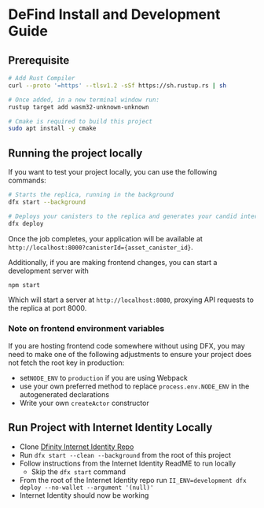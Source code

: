 # DeFind Install and Development Guide

## Prerequisite
```bash
# Add Rust Compiler
curl --proto '=https' --tlsv1.2 -sSf https://sh.rustup.rs | sh

# Once added, in a new terminal window run:
rustup target add wasm32-unknown-unknown
```

```bash
# Cmake is required to build this project
sudo apt install -y cmake
```

## Running the project locally

If you want to test your project locally, you can use the following commands:

```bash
# Starts the replica, running in the background
dfx start --background

# Deploys your canisters to the replica and generates your candid interface
dfx deploy
```

Once the job completes, your application will be available at `http://localhost:8000?canisterId={asset_canister_id}`.

Additionally, if you are making frontend changes, you can start a development server with

```bash
npm start
```

Which will start a server at `http://localhost:8080`, proxying API requests to the replica at port 8000.

### Note on frontend environment variables

If you are hosting frontend code somewhere without using DFX, you may need to make one of the following adjustments to ensure your project does not fetch the root key in production:

- set`NODE_ENV` to `production` if you are using Webpack
- use your own preferred method to replace `process.env.NODE_ENV` in the autogenerated declarations
- Write your own `createActor` constructor

## Run Project with Internet Identity Locally

- Clone [Dfinity Internet Identity Repo](https://github.com/dfinity/internet-identity)
- Run ``` dfx start --clean --background ``` from the root of this project
- Follow instructions from the Internet Identity ReadME to run locally
     - Skip the ``` dfx start ``` command
- From the root of the Internet Identity repo run ```II_ENV=development dfx deploy --no-wallet --argument '(null)'```
- Internet Identity should now be working
  